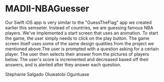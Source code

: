 # MADII-NBAGuesser

Our Swift iOS app is very similar to the "GuessTheFlag" app we created earlier this semseter. 
Instead of countries, we are guessing famous NBA players. We've implemented a start screen
that uses an animation. To start the game, the user simply needs to click on the play button.
The game screen itself uses some of the same design qualities from the project we mentioned 
above.The user is prompted with a question asking for a certain player. The user then selects
their answer from the pictures of players below. The user's score is incremented and decreased
based off their answers, and is alerted after they answer each question.

Stephanie Salgado
Oluwatobi Oguntuase
